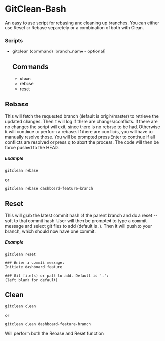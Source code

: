 # GitClean-Bash

An easy to use script for rebasing and cleaning up branches. You can either use Reset or Rebase separetely or a combination of both with Clean.

### Scripts
- gitclean (command) [branch_name - optional]
  ## Commands
  - clean
  - rebase
  - reset

## Rebase
This will fetch the requested branch (default is origin/master) to retrieve the updated changes. Then it will log if there are changes/conflicts. If there are no changes the script will exit, since there is no rebase to be had. Otherwise it will continue to perform a rebase. If there are conflicts, you will have to manually resolve those. You will be prompted press Enter to continue if all conflicts are resolved or press q to abort the process. The code will then be force pushed to the HEAD.

##### Example
```
gitclean rebase
```
or
```
gitclean rebase dashboard-feature-branch
```

## Reset
This will grab the latest commit hash of the parent branch and do a reset --soft to that commit hash. User will then be prompted to type a commit message and select git files to add (default is .). Then it will push to your branch, which should now have one commit.

##### Example
```
gitclean reset

### Enter a commit message:
Initiate dashboard feature

### Git file(s) or path to add. Default is '.':
(left blank for default)
```
## Clean
```
gitclean clean
```
or
```
gitclean clean dashboard-feature-branch
```
Will perform both the Rebase and Reset function
##
